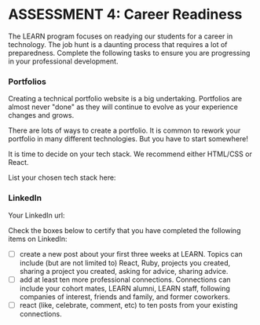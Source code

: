 # ASSESSMENT 4: Career Readiness

The LEARN program focuses on readying our students for a career in technology. The job hunt is a daunting process that requires a lot of preparedness. Complete the following tasks to ensure you are progressing in your professional development.

### Portfolios

Creating a technical portfolio website is a big undertaking. Portfolios are almost never "done" as they will continue to evolve as your experience changes and grows.

There are lots of ways to create a portfolio. It is common to rework your portfolio in many different technologies. But you have to start somewhere!

It is time to decide on your tech stack. We recommend either HTML/CSS or React.

List your chosen tech stack here:

### LinkedIn

Your LinkedIn url:

Check the boxes below to certify that you have completed the following items on LinkedIn:

- [ ] create a new post about your first three weeks at LEARN. Topics can include (but are not limited to) React, Ruby, projects you created, sharing a project you created, asking for advice, sharing advice.
- [ ] add at least ten more professional connections. Connections can include your cohort mates, LEARN alumni, LEARN staff, following companies of interest, friends and family, and former coworkers.
- [ ] react (like, celebrate, comment, etc) to ten posts from your existing connections.
